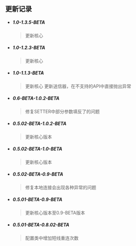 ## 更新记录

- ##### 1.0-1.3.5-BETA
    > 更新核心


- ##### 1.0-1.2.3-BETA
    > 更新核心
    

- ##### 1.0-1.1.3-BETA
    > 更新核心
    > 更新送信器，在不支持的API中直接抛出异常

- ##### 0.6-BETA-1.0.2-BETA
    > 修复SETTER中部分参数填反了的问题

- ##### 0.5.02-BETA-1.0.2-BETA
    > 更新核心版本

- ##### 0.5.02-BETA-1.0-BETA
    > 更新核心版本

- ##### 0.5.02-BETA-0.9-BETA
    > 修复本地连接会出现各种异常的问题


- ##### 0.5.01-BETA-0.9-BETA
    > 更新核心版本至0.9-BETA版本

- ##### 0.5.01-BETA-0.8.02-BETA
    > 配置类中增加短线重连次数